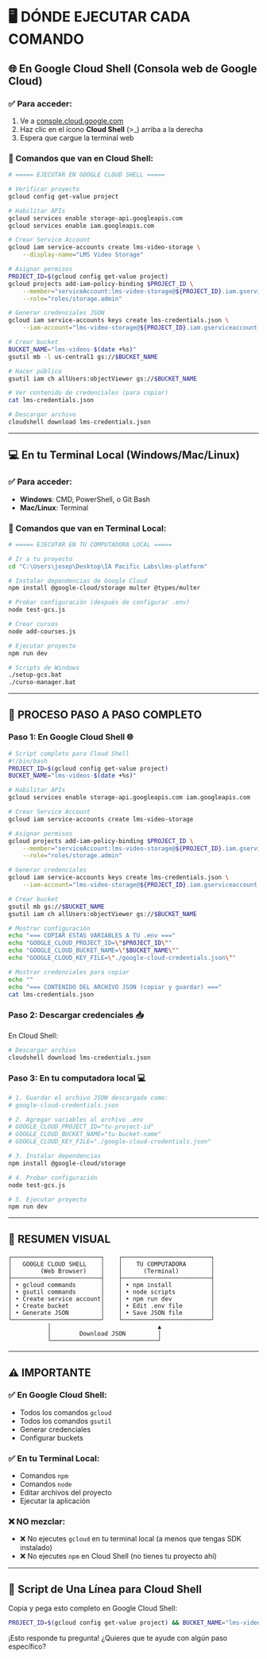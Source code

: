 # 🖥️ DÓNDE EJECUTAR CADA COMANDO

## 🌐 En Google Cloud Shell (Consola web de Google Cloud)

### ✅ Para acceder:
1. Ve a [console.cloud.google.com](https://console.cloud.google.com)
2. Haz clic en el ícono **Cloud Shell** (>_) arriba a la derecha
3. Espera que cargue la terminal web

### 🔧 Comandos que van en Cloud Shell:

```bash
# ===== EJECUTAR EN GOOGLE CLOUD SHELL =====

# Verificar proyecto
gcloud config get-value project

# Habilitar APIs
gcloud services enable storage-api.googleapis.com
gcloud services enable iam.googleapis.com

# Crear Service Account
gcloud iam service-accounts create lms-video-storage \
    --display-name="LMS Video Storage"

# Asignar permisos
PROJECT_ID=$(gcloud config get-value project)
gcloud projects add-iam-policy-binding $PROJECT_ID \
    --member="serviceAccount:lms-video-storage@${PROJECT_ID}.iam.gserviceaccount.com" \
    --role="roles/storage.admin"

# Generar credenciales JSON
gcloud iam service-accounts keys create lms-credentials.json \
    --iam-account="lms-video-storage@${PROJECT_ID}.iam.gserviceaccount.com"

# Crear bucket
BUCKET_NAME="lms-videos-$(date +%s)"
gsutil mb -l us-central1 gs://$BUCKET_NAME

# Hacer público
gsutil iam ch allUsers:objectViewer gs://$BUCKET_NAME

# Ver contenido de credenciales (para copiar)
cat lms-credentials.json

# Descargar archivo
cloudshell download lms-credentials.json
```

---

## 💻 En tu Terminal Local (Windows/Mac/Linux)

### ✅ Para acceder:
- **Windows**: CMD, PowerShell, o Git Bash
- **Mac/Linux**: Terminal

### 🔧 Comandos que van en Terminal Local:

```bash
# ===== EJECUTAR EN TU COMPUTADORA LOCAL =====

# Ir a tu proyecto
cd "C:\Users\josep\Desktop\IA Pacific Labs\lms-platform"

# Instalar dependencias de Google Cloud
npm install @google-cloud/storage multer @types/multer

# Probar configuración (después de configurar .env)
node test-gcs.js

# Crear cursos
node add-courses.js

# Ejecutar proyecto
npm run dev

# Scripts de Windows
./setup-gcs.bat
./curso-manager.bat
```

---

## 🎯 PROCESO PASO A PASO COMPLETO

### Paso 1: En Google Cloud Shell 🌐
```bash
# Script completo para Cloud Shell
#!/bin/bash
PROJECT_ID=$(gcloud config get-value project)
BUCKET_NAME="lms-videos-$(date +%s)"

# Habilitar APIs
gcloud services enable storage-api.googleapis.com iam.googleapis.com

# Crear Service Account
gcloud iam service-accounts create lms-video-storage

# Asignar permisos
gcloud projects add-iam-policy-binding $PROJECT_ID \
    --member="serviceAccount:lms-video-storage@${PROJECT_ID}.iam.gserviceaccount.com" \
    --role="roles/storage.admin"

# Generar credenciales
gcloud iam service-accounts keys create lms-credentials.json \
    --iam-account="lms-video-storage@${PROJECT_ID}.iam.gserviceaccount.com"

# Crear bucket
gsutil mb gs://$BUCKET_NAME
gsutil iam ch allUsers:objectViewer gs://$BUCKET_NAME

# Mostrar configuración
echo "=== COPIAR ESTAS VARIABLES A TU .env ==="
echo "GOOGLE_CLOUD_PROJECT_ID=\"$PROJECT_ID\""
echo "GOOGLE_CLOUD_BUCKET_NAME=\"$BUCKET_NAME\""
echo "GOOGLE_CLOUD_KEY_FILE=\"./google-cloud-credentials.json\""

# Mostrar credenciales para copiar
echo ""
echo "=== CONTENIDO DEL ARCHIVO JSON (copiar y guardar) ==="
cat lms-credentials.json
```

### Paso 2: Descargar credenciales 📥
En Cloud Shell:
```bash
# Descargar archivo
cloudshell download lms-credentials.json
```

### Paso 3: En tu computadora local 💻
```bash
# 1. Guardar el archivo JSON descargado como:
# google-cloud-credentials.json

# 2. Agregar variables al archivo .env
# GOOGLE_CLOUD_PROJECT_ID="tu-project-id"
# GOOGLE_CLOUD_BUCKET_NAME="tu-bucket-name"
# GOOGLE_CLOUD_KEY_FILE="./google-cloud-credentials.json"

# 3. Instalar dependencias
npm install @google-cloud/storage

# 4. Probar configuración
node test-gcs.js

# 5. Ejecutar proyecto
npm run dev
```

---

## 🎯 RESUMEN VISUAL

```
┌─────────────────────────┐    ┌─────────────────────────┐
│   GOOGLE CLOUD SHELL    │    │    TU COMPUTADORA       │
│        (Web Browser)    │    │      (Terminal)         │
├─────────────────────────┤    ├─────────────────────────┤
│ • gcloud commands       │    │ • npm install           │
│ • gsutil commands       │    │ • node scripts          │
│ • Create service account│    │ • npm run dev           │
│ • Create bucket         │    │ • Edit .env file        │
│ • Generate JSON         │    │ • Save JSON file        │
└─────────────────────────┘    └─────────────────────────┘
           │                              ▲
           │        Download JSON         │
           └──────────────────────────────┘
```

---

## ⚠️ IMPORTANTE

### ✅ En Google Cloud Shell:
- Todos los comandos `gcloud`
- Todos los comandos `gsutil` 
- Generar credenciales
- Configurar buckets

### ✅ En tu Terminal Local:
- Comandos `npm`
- Comandos `node`
- Editar archivos del proyecto
- Ejecutar la aplicación

### ❌ NO mezclar:
- ❌ No ejecutes `gcloud` en tu terminal local (a menos que tengas SDK instalado)
- ❌ No ejecutes `npm` en Cloud Shell (no tienes tu proyecto ahí)

---

## 🚀 Script de Una Línea para Cloud Shell

Copia y pega esto completo en Google Cloud Shell:

```bash
PROJECT_ID=$(gcloud config get-value project) && BUCKET_NAME="lms-videos-$(date +%s)" && gcloud services enable storage-api.googleapis.com iam.googleapis.com && gcloud iam service-accounts create lms-video-storage && gcloud projects add-iam-policy-binding $PROJECT_ID --member="serviceAccount:lms-video-storage@${PROJECT_ID}.iam.gserviceaccount.com" --role="roles/storage.admin" && gcloud iam service-accounts keys create lms-credentials.json --iam-account="lms-video-storage@${PROJECT_ID}.iam.gserviceaccount.com" && gsutil mb gs://$BUCKET_NAME && gsutil iam ch allUsers:objectViewer gs://$BUCKET_NAME && echo "GOOGLE_CLOUD_PROJECT_ID=\"$PROJECT_ID\"" && echo "GOOGLE_CLOUD_BUCKET_NAME=\"$BUCKET_NAME\"" && echo "Credenciales:" && cat lms-credentials.json
```

¡Esto responde tu pregunta! ¿Quieres que te ayude con algún paso específico?